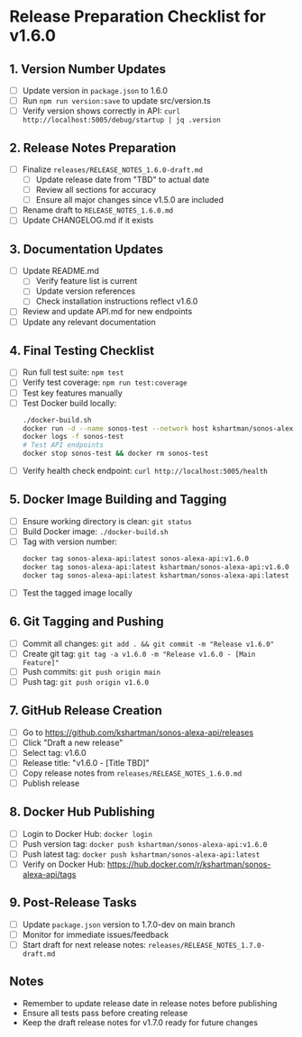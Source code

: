 # Release Preparation Checklist for v1.6.0

## 1. Version Number Updates
- [ ] Update version in `package.json` to 1.6.0
- [ ] Run `npm run version:save` to update src/version.ts
- [ ] Verify version shows correctly in API: `curl http://localhost:5005/debug/startup | jq .version`

## 2. Release Notes Preparation
- [ ] Finalize `releases/RELEASE_NOTES_1.6.0-draft.md`
  - [ ] Update release date from "TBD" to actual date
  - [ ] Review all sections for accuracy
  - [ ] Ensure all major changes since v1.5.0 are included
- [ ] Rename draft to `RELEASE_NOTES_1.6.0.md`
- [ ] Update CHANGELOG.md if it exists

## 3. Documentation Updates
- [ ] Update README.md
  - [ ] Verify feature list is current
  - [ ] Update version references
  - [ ] Check installation instructions reflect v1.6.0
- [ ] Review and update API.md for new endpoints
- [ ] Update any relevant documentation

## 4. Final Testing Checklist
- [ ] Run full test suite: `npm test`
- [ ] Verify test coverage: `npm run test:coverage`
- [ ] Test key features manually
- [ ] Test Docker build locally:
  ```bash
  ./docker-build.sh
  docker run -d --name sonos-test --network host kshartman/sonos-alexa-api:latest
  docker logs -f sonos-test
  # Test API endpoints
  docker stop sonos-test && docker rm sonos-test
  ```
- [ ] Verify health check endpoint: `curl http://localhost:5005/health`

## 5. Docker Image Building and Tagging
- [ ] Ensure working directory is clean: `git status`
- [ ] Build Docker image: `./docker-build.sh`
- [ ] Tag with version number:
  ```bash
  docker tag sonos-alexa-api:latest sonos-alexa-api:v1.6.0
  docker tag sonos-alexa-api:latest kshartman/sonos-alexa-api:v1.6.0
  docker tag sonos-alexa-api:latest kshartman/sonos-alexa-api:latest
  ```
- [ ] Test the tagged image locally

## 6. Git Tagging and Pushing
- [ ] Commit all changes: `git add . && git commit -m "Release v1.6.0"`
- [ ] Create git tag: `git tag -a v1.6.0 -m "Release v1.6.0 - [Main Feature]"`
- [ ] Push commits: `git push origin main`
- [ ] Push tag: `git push origin v1.6.0`

## 7. GitHub Release Creation
- [ ] Go to https://github.com/kshartman/sonos-alexa-api/releases
- [ ] Click "Draft a new release"
- [ ] Select tag: v1.6.0
- [ ] Release title: "v1.6.0 - [Title TBD]"
- [ ] Copy release notes from `releases/RELEASE_NOTES_1.6.0.md`
- [ ] Publish release

## 8. Docker Hub Publishing
- [ ] Login to Docker Hub: `docker login`
- [ ] Push version tag: `docker push kshartman/sonos-alexa-api:v1.6.0`
- [ ] Push latest tag: `docker push kshartman/sonos-alexa-api:latest`
- [ ] Verify on Docker Hub: https://hub.docker.com/r/kshartman/sonos-alexa-api/tags

## 9. Post-Release Tasks
- [ ] Update `package.json` version to 1.7.0-dev on main branch
- [ ] Monitor for immediate issues/feedback
- [ ] Start draft for next release notes: `releases/RELEASE_NOTES_1.7.0-draft.md`

## Notes
- Remember to update release date in release notes before publishing
- Ensure all tests pass before creating release
- Keep the draft release notes for v1.7.0 ready for future changes